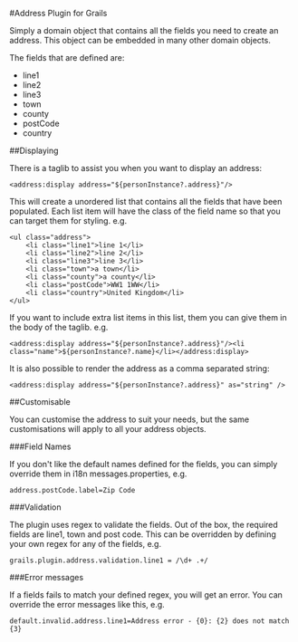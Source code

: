 #Address Plugin for Grails

Simply a domain object that contains all the fields you need to create an address. This object can be embedded in many other domain objects.

The fields that are defined are:

*  line1
*  line2
*  line3
*  town
*  county
*  postCode
*  country

##Displaying

There is a taglib to assist you when you want to display an address:

    <address:display address="${personInstance?.address}"/>

This will create a unordered list that contains all the fields that have been populated. Each list item will have the class of the field name so that you can target them for styling. e.g.

    <ul class="address">
        <li class="line1">line 1</li>
        <li class="line2">line 2</li>
        <li class="line3">line 3</li>
        <li class="town">a town</li>
        <li class="county">a county</li>
        <li class="postCode">WW1 1WW</li>
        <li class="country">United Kingdom</li>
    </ul>

If you want to include extra list items in this list, them you can give them in the body of the taglib. e.g.

    <address:display address="${personInstance?.address}"/><li class="name">${personInstance?.name}</li></address:display>

It is also possible to render the address as a comma separated string:

    <address:display address="${personInstance?.address}" as="string" />

##Customisable

You can customise the address to suit your needs, but the same customisations will apply to all your address objects.

###Field Names

If you don't like the default names defined for the fields, you can simply override them in i18n messages.properties, e.g.

    address.postCode.label=Zip Code

###Validation

The plugin uses regex to validate the fields. Out of the box, the required fields are line1, town and post code. This can be overridden by defining your own regex for any of the fields, e.g.

    grails.plugin.address.validation.line1 = /\d+ .+/

###Error messages

If a fields fails to match your defined regex, you will get an error. You can override the error messages like this, e.g.

    default.invalid.address.line1=Address error - {0}: {2} does not match {3}

